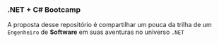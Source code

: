 ### .NET + C# Bootcamp

A proposta desse repositório é compartilhar um pouca da trilha de um `Engenheiro` de  <strong>Software</strong> em suas aventuras no universo `.NET`

